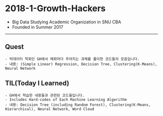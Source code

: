 # 2018-1-Growth-Hackers
 - Big Data Studying Academic Organization in SNU CBA
 - Founded in Summer 2017

---

## Quest
    - 빅데이터 학회인 GH에서 매회마다 주어지는 과제를 풀이한 코드들의 모음입니다.
    - 내용: (Simple Linear) Regression, Decision Tree, Clustering(K-Means), Neural Network

## TIL(Today I Learned)
    - GH에서 학습한 내용들과 관련된 코드들입니다.
    - Includes Hard-codes of Each Machine Learning Algorithm
    - 내용: Decision Tree (including Random Forest), Clustering(K-Means, Hierarchical), Neural Network, Word Cloud
